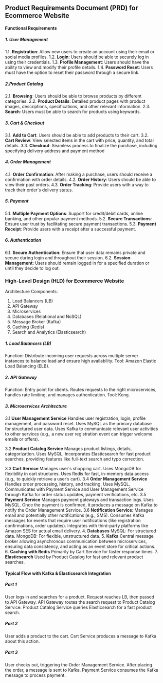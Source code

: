 ## Product Requirements Document (PRD) for Ecommerce Website


#### Functional Requirements
##### 1. User Management

1.1. **Registration**: Allow new users to create an account using their email or social media profiles.
1.2. **Login**: Users should be able to securely log in using their credentials.
1.3. **Profile Management**: Users should have the ability to view and modify their profile details.
1.4. **Password Reset**: Users must have the option to reset their password through a secure link.


##### 2.Product Catalog

2.1. **Browsing**: Users should be able to browse products by different categories.
2.2. **Product Details**: Detailed product pages with product images, descriptions, specifications, and other relevant information.
2.3. **Search**: Users must be able to search for products using keywords.


##### 3. Cart & Checkout

3.1. **Add to Cart**: Users should be able to add products to their cart.
3.2. **Cart Review**: View selected items in the cart with price, quantity, and total details.
3.3. **Checkout**: Seamless process to finalize the purchase, including specifying delivery address and payment method


##### 4. Order Management

4.1. **Order Confirmation**: After making a purchase, users should receive a confirmation with order details.
4.2. **Order History**: Users should be able to view their past orders.
4.3. **Order Tracking**: Provide users with a way to track their order's delivery status.


##### 5. Payment

5.1. **Multiple Payment Options**: Support for credit/debit cards, online banking, and other popular payment methods.
5.2. **Secure Transactions**: Ensure user trust by facilitating secure payment transactions.
5.3. **Payment Receipt**: Provide users with a receipt after a successful payment.


##### 6. Authentication

6.1. **Secure Authentication**: Ensure that user data remains private and secure during login and throughout their session.
6.2. **Session Management**: Users should remain logged in for a specified duration or until they decide to log out.

### High-Level Design (HLD) for Ecommerce Website

Architecture Components:

1. Load Balancers (LB)
2. API Gateway
3. Microservices
4. Databases (Relational and NoSQL)
5. Message Broker (Kafka)
6. Caching (Redis)
7. Search and Analytics (Elasticsearch)

##### 1. Load Balancers (LB)
   Function: Distribute incoming user requests across multiple server instances to balance load and ensure high availability.
   Tool: Amazon Elastic Load Balancing (ELB).
##### 2. API Gateway
   Function: Entry point for clients. Routes requests to the right microservices, handles rate limiting, and manages authentication.
   Tool: Kong.
##### 3. Microservices Architecture
   3.1 **User Management Service**
   Handles user registration, login, profile management, and password reset.
   Uses MySQL as the primary database for structured user data.
   Uses Kafka to communicate relevant user activities to other services (e.g., a new user registration event can trigger welcome emails or offers).

   3.2 **Product Catalog Service**
   Manages product listings, details, categorization.
   Uses MySQL.
   Incorporates Elasticsearch for fast product searches, providing features like full-text search and typo correction.

   3.3 **Cart Service**
   Manages user's shopping cart.
   Uses MongoDB for flexibility in cart structures.
   Uses Redis for fast, in-memory data access (e.g., to quickly retrieve a user’s cart).
   3.4 **Order Management Service**
   Handles order processing, history, and tracking.
   Uses MySQL.
   Communicates with Payment Service and User Management Service through Kafka for order status updates, payment verifications, etc.
   3.5 **Payment Service**
   Manages payment gateways and transaction logs.
   Uses MySQL.
   Once the payment is confirmed, it produces a message on Kafka to notify the Order Management Service.
   3.6 **Notification Service**:
   Manages email and potentially other notifications (e.g., SMS).
   Consumes Kafka messages for events that require user notifications (like registration confirmations, order updates).
   Integrates with third-party platforms like Amazon SES for actual email delivery.
4. **Databases**
   MySQL: For structured data.
   MongoDB: For flexible, unstructured data.
5. **Kafka**
   Central message broker allowing asynchronous communication between microservices, ensuring data consistency, and acting as an event store for critical actions.
6. **Caching with Redis**
   Primarily by Cart Service for faster response times.
7. **Elasticsearch**
   Used by Product Catalog for fast and relevant product searches.

#### Typical Flow with Kafka & Elasticsearch Integration
##### Part 1
User logs in and searches for a product.
Request reaches LB, then passed to API Gateway.
API Gateway routes the search request to Product Catalog Service.
Product Catalog Service queries Elasticsearch for a fast product search.

##### Part 2
User adds a product to the cart.
Cart Service produces a message to Kafka about this action.


##### Part 3
User checks out, triggering the Order Management Service.
After placing the order, a message is sent to Kafka.
Payment Service consumes the Kafka message to process payment.





